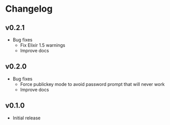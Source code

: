 # Changelog

## v0.2.1

  * Bug fixes
    * Fix Elixir 1.5 warnings
    * Improve docs

## v0.2.0

  * Bug fixes
    * Force publickey mode to avoid password prompt that will never work
    * Improve docs

## v0.1.0

  * Initial release
